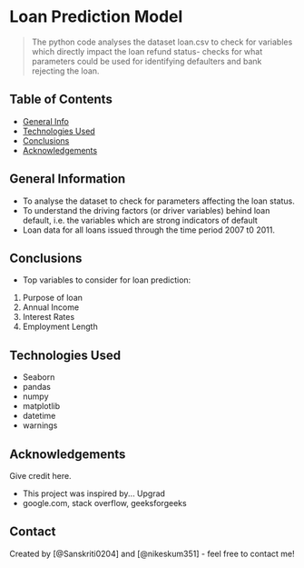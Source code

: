 # Loan Prediction Model
> The python code analyses the dataset loan.csv to check for variables which directly impact the loan refund status- checks for what parameters could be used for identifying defaulters and bank rejecting the loan.

## Table of Contents
* [General Info](#general-information)
* [Technologies Used](#technologies-used)
* [Conclusions](#conclusions)
* [Acknowledgements](#acknowledgements)

<!-- You can include any other section that is pertinent to your problem -->

## General Information
- To analyse the dataset to check for parameters affecting the loan status.
- To understand the driving factors (or driver variables) behind loan default, i.e. the variables which are strong indicators of default
- Loan data for all loans issued through the time period 2007 t0 2011.

<!-- You don't have to answer all the questions - just the ones relevant to your project. -->

## Conclusions

- Top variables to consider for loan prediction:
1. Purpose of loan
2. Annual Income
3. Interest Rates
4. Employment Length

<!-- You don't have to answer all the questions - just the ones relevant to your project. -->


## Technologies Used
- Seaborn
- pandas
- numpy
- matplotlib
- datetime
- warnings

<!-- As the libraries versions keep on changing, it is recommended to mention the version of library used in this project -->

## Acknowledgements
Give credit here.
- This project was inspired by... Upgrad
- google.com, stack overflow, geeksforgeeks


## Contact
Created by [@Sanskriti0204] and [@nikeskum351] - feel free to contact me!


<!-- Optional -->
<!-- ## License -->
<!-- This project is open source and available under the [... License](). -->

<!-- You don't have to include all sections - just the one's relevant to your project -->
